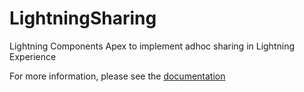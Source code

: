 # LightningSharing

Lightning Components  Apex to implement adhoc sharing in Lightning Experience

For more information, please see the <a href="https://salesforce.quip.com/AJeQA2j2bMw5">documentation</a>
